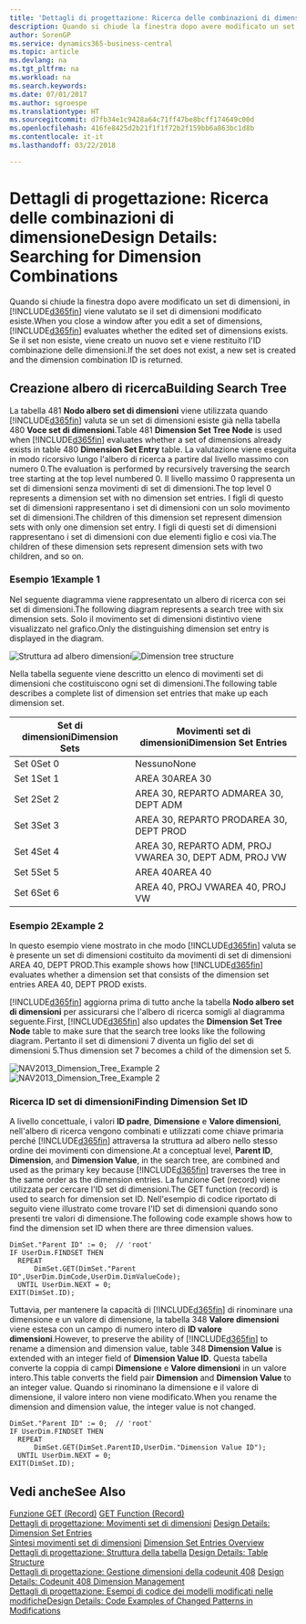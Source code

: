 ```yaml
---
title: 'Dettagli di progettazione: Ricerca delle combinazioni di dimensione | Microsoft Docs'
description: Quando si chiude la finestra dopo avere modificato un set di dimensioni, in Business Central viene valutato se il set di dimensioni modificato esiste. Se il set non esiste, viene creato un nuovo set e viene restituito l'ID combinazione delle dimensioni.
author: SorenGP
ms.service: dynamics365-business-central
ms.topic: article
ms.devlang: na
ms.tgt_pltfrm: na
ms.workload: na
ms.search.keywords: 
ms.date: 07/01/2017
ms.author: sgroespe
ms.translationtype: HT
ms.sourcegitcommit: d7fb34e1c9428a64c71ff47be8bcff174649c00d
ms.openlocfilehash: 416fe8425d2b21f1f1f72b2f159bb6a863bc1d8b
ms.contentlocale: it-it
ms.lasthandoff: 03/22/2018

---
```

# <a name="design-details-searching-for-dimension-combinations"></a><span data-ttu-id="12ae5-104">Dettagli di progettazione: Ricerca delle combinazioni di dimensione</span><span class="sxs-lookup"><span data-stu-id="12ae5-104">Design Details: Searching for Dimension Combinations</span></span>
<span data-ttu-id="12ae5-105">Quando si chiude la finestra dopo avere modificato un set di dimensioni, in [!INCLUDE[d365fin](includes/d365fin_md.md)] viene valutato se il set di dimensioni modificato esiste.</span><span class="sxs-lookup"><span data-stu-id="12ae5-105">When you close a window after you edit a set of dimensions, [!INCLUDE[d365fin](includes/d365fin_md.md)] evaluates whether the edited set of dimensions exists.</span></span> <span data-ttu-id="12ae5-106">Se il set non esiste, viene creato un nuovo set e viene restituito l'ID combinazione delle dimensioni.</span><span class="sxs-lookup"><span data-stu-id="12ae5-106">If the set does not exist, a new set is created and the dimension combination ID is returned.</span></span>  

## <a name="building-search-tree"></a><span data-ttu-id="12ae5-107">Creazione albero di ricerca</span><span class="sxs-lookup"><span data-stu-id="12ae5-107">Building Search Tree</span></span>  
 <span data-ttu-id="12ae5-108">La tabella 481 **Nodo albero set di dimensioni** viene utilizzata quando [!INCLUDE[d365fin](includes/d365fin_md.md)] valuta se un set di dimensioni esiste già nella tabella 480 **Voce set di dimensioni**.</span><span class="sxs-lookup"><span data-stu-id="12ae5-108">Table 481 **Dimension Set Tree Node** is used when [!INCLUDE[d365fin](includes/d365fin_md.md)] evaluates whether a set of dimensions already exists in table 480 **Dimension Set Entry** table.</span></span> <span data-ttu-id="12ae5-109">La valutazione viene eseguita in modo ricorsivo lungo l'albero di ricerca a partire dal livello massimo con numero 0.</span><span class="sxs-lookup"><span data-stu-id="12ae5-109">The evaluation is performed by recursively traversing the search tree starting at the top level numbered 0.</span></span> <span data-ttu-id="12ae5-110">Il livello massimo 0 rappresenta un set di dimensioni senza movimenti di set di dimensioni.</span><span class="sxs-lookup"><span data-stu-id="12ae5-110">The top level 0 represents a dimension set with no dimension set entries.</span></span> <span data-ttu-id="12ae5-111">I figli di questo set di dimensioni rappresentano i set di dimensioni con un solo movimento set di dimensioni.</span><span class="sxs-lookup"><span data-stu-id="12ae5-111">The children of this dimension set represent dimension sets with only one dimension set entry.</span></span> <span data-ttu-id="12ae5-112">I figli di questi set di dimensioni rappresentano i set di dimensioni con due elementi figlio e così via.</span><span class="sxs-lookup"><span data-stu-id="12ae5-112">The children of these dimension sets represent dimension sets with two children, and so on.</span></span>  

### <a name="example-1"></a><span data-ttu-id="12ae5-113">Esempio 1</span><span class="sxs-lookup"><span data-stu-id="12ae5-113">Example 1</span></span>  
 <span data-ttu-id="12ae5-114">Nel seguente diagramma viene rappresentato un albero di ricerca con sei set di dimensioni.</span><span class="sxs-lookup"><span data-stu-id="12ae5-114">The following diagram represents a search tree with six dimension sets.</span></span> <span data-ttu-id="12ae5-115">Solo il movimento set di dimensioni distintivo viene visualizzato nel grafico.</span><span class="sxs-lookup"><span data-stu-id="12ae5-115">Only the distinguishing dimension set entry is displayed in the diagram.</span></span>  

 <span data-ttu-id="12ae5-116">![Struttura ad albero dimensioni](media/nav2013_dimension_tree.png "NAV2013_Dimension_Tree")</span><span class="sxs-lookup"><span data-stu-id="12ae5-116">![Dimension tree structure](media/nav2013_dimension_tree.png "NAV2013_Dimension_Tree")</span></span>  

 <span data-ttu-id="12ae5-117">Nella tabella seguente viene descritto un elenco di movimenti set di dimensioni che costituiscono ogni set di dimensioni.</span><span class="sxs-lookup"><span data-stu-id="12ae5-117">The following table describes a complete list of dimension set entries that make up each dimension set.</span></span>  

|<span data-ttu-id="12ae5-118">Set di dimensioni</span><span class="sxs-lookup"><span data-stu-id="12ae5-118">Dimension Sets</span></span>|<span data-ttu-id="12ae5-119">Movimenti set di dimensioni</span><span class="sxs-lookup"><span data-stu-id="12ae5-119">Dimension Set Entries</span></span>|  
|--------------------|---------------------------|  
|<span data-ttu-id="12ae5-120">Set 0</span><span class="sxs-lookup"><span data-stu-id="12ae5-120">Set 0</span></span>|<span data-ttu-id="12ae5-121">Nessuno</span><span class="sxs-lookup"><span data-stu-id="12ae5-121">None</span></span>|  
|<span data-ttu-id="12ae5-122">Set 1</span><span class="sxs-lookup"><span data-stu-id="12ae5-122">Set 1</span></span>|<span data-ttu-id="12ae5-123">AREA 30</span><span class="sxs-lookup"><span data-stu-id="12ae5-123">AREA 30</span></span>|  
|<span data-ttu-id="12ae5-124">Set 2</span><span class="sxs-lookup"><span data-stu-id="12ae5-124">Set 2</span></span>|<span data-ttu-id="12ae5-125">AREA 30, REPARTO ADM</span><span class="sxs-lookup"><span data-stu-id="12ae5-125">AREA 30, DEPT ADM</span></span>|  
|<span data-ttu-id="12ae5-126">Set 3</span><span class="sxs-lookup"><span data-stu-id="12ae5-126">Set 3</span></span>|<span data-ttu-id="12ae5-127">AREA 30, REPARTO PROD</span><span class="sxs-lookup"><span data-stu-id="12ae5-127">AREA 30, DEPT PROD</span></span>|  
|<span data-ttu-id="12ae5-128">Set 4</span><span class="sxs-lookup"><span data-stu-id="12ae5-128">Set 4</span></span>|<span data-ttu-id="12ae5-129">AREA 30, REPARTO ADM, PROJ VW</span><span class="sxs-lookup"><span data-stu-id="12ae5-129">AREA 30, DEPT ADM, PROJ VW</span></span>|  
|<span data-ttu-id="12ae5-130">Set 5</span><span class="sxs-lookup"><span data-stu-id="12ae5-130">Set 5</span></span>|<span data-ttu-id="12ae5-131">AREA 40</span><span class="sxs-lookup"><span data-stu-id="12ae5-131">AREA 40</span></span>|  
|<span data-ttu-id="12ae5-132">Set 6</span><span class="sxs-lookup"><span data-stu-id="12ae5-132">Set 6</span></span>|<span data-ttu-id="12ae5-133">AREA 40, PROJ VW</span><span class="sxs-lookup"><span data-stu-id="12ae5-133">AREA 40, PROJ VW</span></span>|  

### <a name="example-2"></a><span data-ttu-id="12ae5-134">Esempio 2</span><span class="sxs-lookup"><span data-stu-id="12ae5-134">Example 2</span></span>  
 <span data-ttu-id="12ae5-135">In questo esempio viene mostrato in che modo [!INCLUDE[d365fin](includes/d365fin_md.md)] valuta se è presente un set di dimensioni costituito da movimenti di set di dimensioni AREA 40, DEPT PROD.</span><span class="sxs-lookup"><span data-stu-id="12ae5-135">This example shows how [!INCLUDE[d365fin](includes/d365fin_md.md)] evaluates whether a dimension set that consists of the dimension set entries AREA 40, DEPT PROD exists.</span></span>  

 <span data-ttu-id="12ae5-136">[!INCLUDE[d365fin](includes/d365fin_md.md)] aggiorna prima di tutto anche la tabella **Nodo albero set di dimensioni** per assicurarsi che l'albero di ricerca somigli al diagramma seguente.</span><span class="sxs-lookup"><span data-stu-id="12ae5-136">First, [!INCLUDE[d365fin](includes/d365fin_md.md)] also updates the **Dimension Set Tree Node** table to make sure that the search tree looks like the following diagram.</span></span> <span data-ttu-id="12ae5-137">Pertanto il set di dimensioni 7 diventa un figlio del set di dimensioni 5.</span><span class="sxs-lookup"><span data-stu-id="12ae5-137">Thus dimension set 7 becomes a child of the dimension set 5.</span></span>  

 <span data-ttu-id="12ae5-138">![NAV2013&#95;Dimension&#95;Tree&#95;Example 2](media/nav2013_dimension_tree_example2.png "NAV2013_Dimension_Tree_Example2")</span><span class="sxs-lookup"><span data-stu-id="12ae5-138">![NAV2013&#95;Dimension&#95;Tree&#95;Example 2](media/nav2013_dimension_tree_example2.png "NAV2013_Dimension_Tree_Example2")</span></span>  

### <a name="finding-dimension-set-id"></a><span data-ttu-id="12ae5-139">Ricerca ID set di dimensioni</span><span class="sxs-lookup"><span data-stu-id="12ae5-139">Finding Dimension Set ID</span></span>  
 <span data-ttu-id="12ae5-140">A livello concettuale, i valori **ID padre**, **Dimensione** e **Valore dimensioni**, nell'albero di ricerca vengono combinati e utilizzati come chiave primaria perché [!INCLUDE[d365fin](includes/d365fin_md.md)] attraversa la struttura ad albero nello stesso ordine dei movimenti con dimensione.</span><span class="sxs-lookup"><span data-stu-id="12ae5-140">At a conceptual level, **Parent ID**, **Dimension**, and **Dimension Value**, in the search tree, are combined and used as the primary key because [!INCLUDE[d365fin](includes/d365fin_md.md)] traverses the tree in the same order as the dimension entries.</span></span> <span data-ttu-id="12ae5-141">La funzione Get (record) viene utilizzata per cercare l'ID set di dimensioni.</span><span class="sxs-lookup"><span data-stu-id="12ae5-141">The GET function (record) is used to search for dimension set ID.</span></span> <span data-ttu-id="12ae5-142">Nell'esempio di codice riportato di seguito viene illustrato come trovare l'ID set di dimensioni quando sono presenti tre valori di dimensione.</span><span class="sxs-lookup"><span data-stu-id="12ae5-142">The following code example shows how to find the dimension set ID when there are three dimension values.</span></span>  

```  
DimSet."Parent ID" := 0;  // 'root'  
IF UserDim.FINDSET THEN  
  REPEAT  
      DimSet.GET(DimSet."Parent ID",UserDim.DimCode,UserDim.DimValueCode);  
  UNTIL UserDim.NEXT = 0;  
EXIT(DimSet.ID);  

```  

 <span data-ttu-id="12ae5-143">Tuttavia, per mantenere la capacità di [!INCLUDE[d365fin](includes/d365fin_md.md)] di rinominare una dimensione e un valore di dimensione, la tabella 348 **Valore dimensioni** viene estesa con un campo di numero intero di **ID valore dimensioni**.</span><span class="sxs-lookup"><span data-stu-id="12ae5-143">However, to preserve the ability of [!INCLUDE[d365fin](includes/d365fin_md.md)] to rename a dimension and dimension value, table 348 **Dimension Value** is extended with an integer field of **Dimension Value ID**.</span></span> <span data-ttu-id="12ae5-144">Questa tabella converte la coppia di campi **Dimensione** e **Valore dimensioni** in un valore intero.</span><span class="sxs-lookup"><span data-stu-id="12ae5-144">This table converts the field pair **Dimension** and **Dimension Value** to an integer value.</span></span> <span data-ttu-id="12ae5-145">Quando si rinominano la dimensione e il valore di dimensione, il valore intero non viene modificato.</span><span class="sxs-lookup"><span data-stu-id="12ae5-145">When you rename the dimension and dimension value, the integer value is not changed.</span></span>  

```  
DimSet."Parent ID" := 0;  // 'root'  
IF UserDim.FINDSET THEN  
  REPEAT  
      DimSet.GET(DimSet.ParentID,UserDim."Dimension Value ID");  
  UNTIL UserDim.NEXT = 0;  
EXIT(DimSet.ID);  

```  

## <a name="see-also"></a><span data-ttu-id="12ae5-146">Vedi anche</span><span class="sxs-lookup"><span data-stu-id="12ae5-146">See Also</span></span>  
 <span data-ttu-id="12ae5-147">[Funzione GET (Record)](/dynamics-nav/GET-Function--Record-)  </span><span class="sxs-lookup"><span data-stu-id="12ae5-147">[GET Function (Record)](/dynamics-nav/GET-Function--Record-)  </span></span>  
 <span data-ttu-id="12ae5-148">[Dettagli di progettazione: Movimenti set di dimensioni](design-details-dimension-set-entries.md) </span><span class="sxs-lookup"><span data-stu-id="12ae5-148">[Design Details: Dimension Set Entries](design-details-dimension-set-entries.md) </span></span>  
 <span data-ttu-id="12ae5-149">[Sintesi movimenti set di dimensioni](design-details-dimension-set-entries-overview.md) </span><span class="sxs-lookup"><span data-stu-id="12ae5-149">[Dimension Set Entries Overview](design-details-dimension-set-entries-overview.md) </span></span>  
 <span data-ttu-id="12ae5-150">[Dettagli di progettazione: Struttura della tabella](design-details-table-structure.md) </span><span class="sxs-lookup"><span data-stu-id="12ae5-150">[Design Details: Table Structure](design-details-table-structure.md) </span></span>  
 <span data-ttu-id="12ae5-151">[Dettagli di progettazione: Gestione dimensioni della codeunit 408](design-details-codeunit-408-dimension-management.md) </span><span class="sxs-lookup"><span data-stu-id="12ae5-151">[Design Details: Codeunit 408 Dimension Management](design-details-codeunit-408-dimension-management.md) </span></span>  
 [<span data-ttu-id="12ae5-152">Dettagli di progettazione: Esempi di codice dei modelli modificati nelle modifiche</span><span class="sxs-lookup"><span data-stu-id="12ae5-152">Design Details: Code Examples of Changed Patterns in Modifications</span></span>](design-details-code-examples-of-changed-patterns-in-modifications.md)

